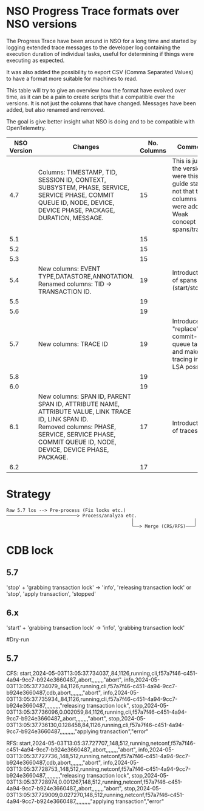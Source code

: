 # NSO Progress Trace formats over NSO versions

The Progress Trace have been around in NSO for a long time and started by logging extended trace messages to the developer log containing the execution duration of individual tasks, useful for determining if things were executing as expected.

It was also added the possibility to export CSV (Comma Separated Values) to have a format more suitable for machines to read.

This table will try to give an overview how the format have evolved over time, as it can be a pain to create scripts that a compatible over the versions. It is not just the columns that have changed. Messages have been added, but also renamed and removed.

The goal is give better insight what NSO is doing and to be compatible with OpenTelemetry.

| NSO Version | Changes                                                                                                                                                                                                       | No. Columns | Comment                                                                                                  |
| ----------- | ------------------------------------------------------------------------------------------------------------------------------------------------------------------------------------------------------------- | ----------- | -------------------------------------------------------------------------------------------------------- |
| 4.7         | Columns: TIMESTAMP, TID, SESSION ID, CONTEXT, SUBSYSTEM, PHASE, SERVICE, SERVICE PHASE, COMMIT QUEUE ID, NODE, DEVICE, DEVICE PHASE, PACKAGE, DURATION, MESSAGE.                                              | 15          | This is just the version were this guide start, not that the columns were added. Weak concept of spans/traces. |
| 5.1         |                                                                                                                                                                                                               | 15          |                                                                                                          |
| 5.2         |                                                                                                                                                                                                               | 15          |                                                                                                          |
| 5.3         |                                                                                                                                                                                                               | 15          |                                                                                                          |
| 5.4         | New columns: EVENT TYPE,DATASTORE,ANNOTATION.<br>Renamed columns: TID -> TRANSACTION ID.                                                                                                                      | 19          | Introduction of spans (start/stop)                                                                       |
| 5.5         |                                                                                                                                                                                                               | 19          |                                                                                                          |
| 5.6         |                                                                                                                                                                                                               | 19          |                                                                                                          |
| 5.7         | New columns: TRACE ID                                                                                                                                                                                         | 19          | Introduced to "replace" commit-queue tag and make tracing in LSA possible.                               |
| 5.8         |                                                                                                                                                                                                               | 19          |                                                                                                          |
| 6.0         |                                                                                                                                                                                                               | 19          |                                                                                                          |
| 6.1         | New columns: SPAN ID, PARENT SPAN ID, ATTRIBUTE NAME, ATTRIBUTE VALUE, LINK TRACE ID, LINK SPAN ID.<br> Removed columns: PHASE, SERVICE, SERVICE PHASE, COMMIT QUEUE ID, NODE, DEVICE, DEVICE PHASE, PACKAGE. | 17          | Introduction of traces.                                                                                                         |
| 6.2         |                                                                                                                                                                                                               | 17          |                                                                                                          |



# Strategy
```
Raw 5.7 los --> Pre-process (Fix locks etc.) ──────────────────────────> Process/analyza etc.
                                              │                      │
                                              └──> Merge (CRS/RFS)───┘  
```

# CDB lock

## 5.7

'stop' + 'grabbing transaction lock' -> 'info', 'releasing transaction lock' or 'stop', 'apply transaction', 'stopped'


## 6.x

'start' + 'grabbing transaction lock' -> 'info', 'grabbing transaction lock'


#Dry-run

## 5.7

CFS:
start,2024-05-03T13:05:37.734037,,84,1126,running,cli,f57a7f46-c451-4a94-9cc7-b924e3660487,,abort,,,,,,,,"abort",
info,2024-05-03T13:05:37.734079,,84,1126,running,cli,f57a7f46-c451-4a94-9cc7-b924e3660487,cdb,abort,,,,,,,,"abort",
info,2024-05-03T13:05:37.735934,,84,1126,running,cli,f57a7f46-c451-4a94-9cc7-b924e3660487,,,,,,,,,,"releasing transaction lock",
stop,2024-05-03T13:05:37.736096,0.002059,84,1126,running,cli,f57a7f46-c451-4a94-9cc7-b924e3660487,,abort,,,,,,,,"abort",
stop,2024-05-03T13:05:37.736130,0.128458,84,1126,running,cli,f57a7f46-c451-4a94-9cc7-b924e3660487,,,,,,,,,,"applying transaction","error"

RFS:
start,2024-05-03T13:05:37.727707,,148,512,running,netconf,f57a7f46-c451-4a94-9cc7-b924e3660487,,abort,,,,,,,,"abort",
info,2024-05-03T13:05:37.727736,,148,512,running,netconf,f57a7f46-c451-4a94-9cc7-b924e3660487,cdb,abort,,,,,,,,"abort",
info,2024-05-03T13:05:37.728753,,148,512,running,netconf,f57a7f46-c451-4a94-9cc7-b924e3660487,,,,,,,,,,"releasing transaction lock",
stop,2024-05-03T13:05:37.728974,0.001267,148,512,running,netconf,f57a7f46-c451-4a94-9cc7-b924e3660487,,abort,,,,,,,,"abort",
stop,2024-05-03T13:05:37.729009,0.027270,148,512,running,netconf,f57a7f46-c451-4a94-9cc7-b924e3660487,,,,,,,,,,"applying transaction","error"
